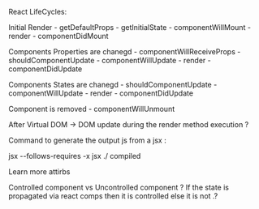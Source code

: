 React LifeCycles:

Initial Render 
	- getDefaultProps
	- getInitialState
	- componentWillMount
	- render
	- componentDidMount

Components Properties are chanegd
	- componentWillReceiveProps
	- shouldComponentUpdate
	- componentWillUpdate
	- render
	- componentDidUpdate

Components States are chanegd
	- shouldComponentUpdate
	- componentWillUpdate
	- render
	- componentDidUpdate

Component is removed
	- componentWillUnmount

 
After Virtual DOM -> DOM update during the render method execution ?

Command to generate the output js from a jsx :

 jsx --follows-requires -x jsx ./ compiled

 Learn more attirbs

 Controlled component vs Uncontrolled component ?  If the state is propagated via react comps then it is controlled else it is not .?
